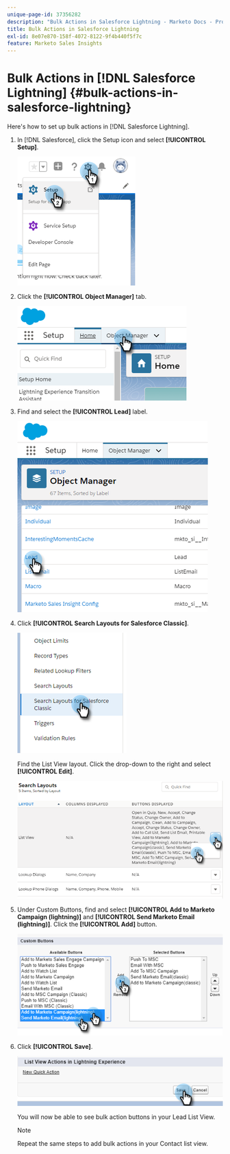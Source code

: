 ```yaml
---
unique-page-id: 37356282
description: "Bulk Actions in Salesforce Lightning - Marketo Docs - Product Documentation"
title: Bulk Actions in Salesforce Lightning
exl-id: 8e07e870-158f-4072-8122-9f4b440f5f7c
feature: Marketo Sales Insights
---
```

# Bulk Actions in [!DNL Salesforce Lightning] {#bulk-actions-in-salesforce-lightning}

Here's how to set up bulk actions in [!DNL Salesforce Lightning].

1. In [!DNL Salesforce], click the Setup icon and select **[!UICONTROL Setup]**.

   ![](assets/bulk-actions-in-salesforce-lightning-1.png)

1. Click the **[!UICONTROL Object Manager]** tab.

   ![](assets/bulk-actions-in-salesforce-lightning-2.png)

1. Find and select the **[!UICONTROL Lead]** label.

   ![](assets/bulk-actions-in-salesforce-lightning-3.png)

1. Click **[!UICONTROL Search Layouts for Salesforce Classic]**.

   ![](assets/bulk-actions-in-salesforce-lightning-4.png)

   Find the List View layout. Click the drop-down to the right and select **[!UICONTROL Edit]**.

   ![](assets/bulk-actions-in-salesforce-lightning-5.png)

1. Under Custom Buttons, find and select **[!UICONTROL Add to Marketo Campaign (lightning)]** and **[!UICONTROL Send Marketo Email (lightning)]**. Click the **[!UICONTROL Add]** button.

   ![](assets/bulk-actions-in-salesforce-lightning-6.png)

1. Click **[!UICONTROL Save]**.

   ![](assets/bulk-actions-in-salesforce-lightning-7.png)

   You will now be able to see bulk action buttons in your Lead List View.

   >[!NOTE]
   >
   >Repeat the same steps to add bulk actions in your Contact list view.
